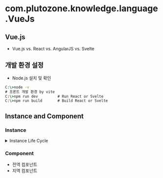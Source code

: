 # com.plutozone.knowledge.language.VueJs


## Vue.js
- Vue.js vs. React vs. AngularJS vs. Svelte


## 개발 환경 설정
- Node.js 설치 및 확인
```cmd
C:\>node -v
# 프론트 개발 환경 by vite
C:\>npm run dev			# Run React or Svelte
C:\>npm run build		# Build React or Svelte
```

## Instance and Component
### Instance
<details><summary>Instance Life Cycle</summary>
```html
<html>
<head>
	<title>Vue Instance Lifecycle</title>
</head>
<body>
	<div id="app">
		{{message}}
	</div>
	<script src="https://cdn.jsdelivr.net/npm/vue@2.5.2/dist/vue.js"></script>
	<script>
		new Vue({
			el: "#app"
			, data: {
				message: "Vue.js"
			}
			, beforeCreate: function() {
				alert("1. beforeCreate()");
				console.log("message=" + this.message + " at beforeCreate()");
			}
			, created: function() {
				alert("2. created()");
				console.log("message=" + this.message + " at created()");
			}
			, beforeMount: function() {
				alert("3. beforeMount()");
				console.log("message=" + this.message + " at beforeMount()");
			}
			, mounted: function() {
				alert("4. mounted()");
				console.log("message=" + this.message + " at mounted(1)");
				this.message = "Hello, Vue.js";
				console.log("message=" + this.message + " at mounted(2)");
			},
			beforeUpdate: function() {
				alert("5. beforeUpdate()");
				console.log("message=" + this.message + " at beforeUpdate()");
			}
			, updated: function() {
				alert("6. updated()");
				console.log("message=" + this.message + " at updated()");
			}
			, beforeDestory: function() {
				alert("7. beforeDestory()");
				console.log("message=" + this.message + " at beforeDestory()");
			}
			, Destroy: function() {
				alert("8. Destroy()");
				console.log("message=" + this.message + " at Destroy()");
			}
		});
	</script>
</body>
</html>
```
</details>

### Component
- 전역 컴포넌트
- 지역 컴포넌트
